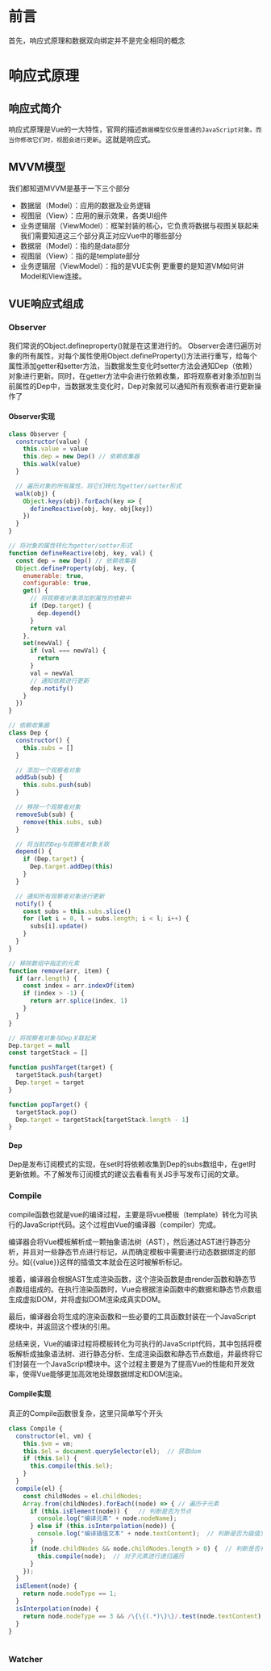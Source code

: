 # 前言
首先，响应式原理和数据双向绑定并不是完全相同的概念
# 响应式原理
## 响应式简介
响应式原理是Vue的一大特性，官网的描述`数据模型仅仅是普通的JavaScript对象。而当你修改它们时，视图会进行更新`。这就是响应式。
## MVVM模型
我们都知道MVVM是基于一下三个部分
-   数据层（Model）：应用的数据及业务逻辑
-   视图层（View）：应用的展示效果，各类UI组件
-   业务逻辑层（ViewModel）：框架封装的核心，它负责将数据与视图关联起来
我们需要知道这三个部分真正对应Vue中的哪些部分
-   数据层（Model）：指的是data部分
-   视图层（View）：指的是template部分
-   业务逻辑层（ViewModel）：指的是VUE实例
更重要的是知道VM如何讲Model和View连接。
## VUE响应式组成
### Observer
我们常说的Object.defineproperty()就是在这里进行的。
Observer会递归遍历对象的所有属性，对每个属性使用Object.defineProperty()方法进行重写，给每个属性添加getter和setter方法，当数据发生变化时setter方法会通知Dep（依赖）对象进行更新。同时，在getter方法中会进行依赖收集，即将观察者对象添加到当前属性的Dep中，当数据发生变化时，Dep对象就可以通知所有观察者进行更新操作了
#### Observer实现
```javascript
class Observer {
  constructor(value) {
    this.value = value
    this.dep = new Dep() // 依赖收集器
    this.walk(value)
  }

  // 遍历对象的所有属性，将它们转化为getter/setter形式
  walk(obj) {
    Object.keys(obj).forEach(key => {
      defineReactive(obj, key, obj[key])
    })
  }
}

// 将对象的属性转化为getter/setter形式
function defineReactive(obj, key, val) {
  const dep = new Dep() // 依赖收集器
  Object.defineProperty(obj, key, {
    enumerable: true,
    configurable: true,
    get() {
      // 将观察者对象添加到属性的依赖中
      if (Dep.target) {
        dep.depend()
      }
      return val
    },
    set(newVal) {
      if (val === newVal) {
        return
      }
      val = newVal
      // 通知依赖进行更新
      dep.notify()
    }
  })
}

// 依赖收集器
class Dep {
  constructor() {
    this.subs = []
  }

  // 添加一个观察者对象
  addSub(sub) {
    this.subs.push(sub)
  }

  // 移除一个观察者对象
  removeSub(sub) {
    remove(this.subs, sub)
  }

  // 将当前的Dep与观察者对象关联
  depend() {
    if (Dep.target) {
      Dep.target.addDep(this)
    }
  }

  // 通知所有观察者对象进行更新
  notify() {
    const subs = this.subs.slice()
    for (let i = 0, l = subs.length; i < l; i++) {
      subs[i].update()
    }
  }
}

// 移除数组中指定的元素
function remove(arr, item) {
  if (arr.length) {
    const index = arr.indexOf(item)
    if (index > -1) {
      return arr.splice(index, 1)
    }
  }
}

// 将观察者对象与Dep关联起来
Dep.target = null
const targetStack = []

function pushTarget(target) {
  targetStack.push(target)
  Dep.target = target
}

function popTarget() {
  targetStack.pop()
  Dep.target = targetStack[targetStack.length - 1]
}
```

#### Dep
Dep是发布订阅模式的实现，在set时将依赖收集到Dep的subs数组中，在get时更新依赖。不了解发布订阅模式的建议去看看有关JS手写发布订阅的文章。
### Compile
compile函数也就是vue的编译过程，主要是将vue模板（template）转化为可执行的JavaScript代码。这个过程由Vue的编译器（compiler）完成。

编译器会将Vue模板解析成一颗抽象语法树（AST），然后通过AST进行静态分析，并且对一些静态节点进行标记，从而确定模板中需要进行动态数据绑定的部分。如{{value}}这样的插值文本就会在这时被解析标记。

接着，编译器会根据AST生成渲染函数，这个渲染函数是由render函数和静态节点数组组成的。在执行渲染函数时，Vue会根据渲染函数中的数据和静态节点数组生成虚拟DOM，并将虚拟DOM渲染成真实DOM。

最后，编译器会将生成的渲染函数和一些必要的工具函数封装在一个JavaScript模块中，并返回这个模块的引用。

总结来说，Vue的编译过程将模板转化为可执行的JavaScript代码，其中包括将模板解析成抽象语法树、进行静态分析、生成渲染函数和静态节点数组，并最终将它们封装在一个JavaScript模块中。这个过程主要是为了提高Vue的性能和开发效率，使得Vue能够更加高效地处理数据绑定和DOM渲染。
#### Compile实现
真正的Compile函数很复杂，这里只简单写个开头
```JavaScript
class Compile {  
  constructor(el, vm) {  
    this.$vm = vm;  
    this.$el = document.querySelector(el);  // 获取dom  
    if (this.$el) {  
      this.compile(this.$el);  
    }  
  }  
  compile(el) {  
    const childNodes = el.childNodes;   
    Array.from(childNodes).forEach((node) => { // 遍历子元素  
      if (this.isElement(node)) {   // 判断是否为节点  
        console.log("编译元素" + node.nodeName);  
      } else if (this.isInterpolation(node)) {  
        console.log("编译插值⽂本" + node.textContent);  // 判断是否为插值文本 {{}}  
      }  
      if (node.childNodes && node.childNodes.length > 0) {  // 判断是否有子元素  
        this.compile(node);  // 对子元素进行递归遍历  
      }  
    });  
  }  
  isElement(node) {  
    return node.nodeType == 1;  
  }  
  isInterpolation(node) {  
    return node.nodeType == 3 && /\{\{(.*)\}\}/.test(node.textContent);  
  }  
}  
  
```
### Watcher